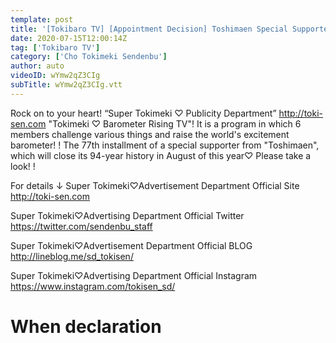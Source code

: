 ```yaml
---
template: post
title: '[Tokibaro TV] [Appointment Decision] Toshimaen Special Supporter ep77'
date: 2020-07-15T12:00:14Z
tag: ['Tokibaro TV']
category: ['Cho Tokimeki Sendenbu']
author: auto 
videoID: wYmw2qZ3CIg
subTitle: wYmw2qZ3CIg.vtt
---
```

Rock on to your heart! “Super Tokimeki ♡ Publicity Department” http://toki-sen.com
"Tokimeki ♡ Barometer Rising TV"!
It is a program in which 6 members challenge various things and raise the world's excitement barometer! !
The 77th installment of a special supporter from "Toshimaen", which will close its 94-year history in August of this year♡
Please take a look! !

For details ↓
Super Tokimeki♡Advertisement Department Official Site
http://toki-sen.com

Super Tokimeki♡Advertising Department Official Twitter
https://twitter.com/sendenbu_staff

Super Tokimeki♡Advertisement Department Official BLOG
http://lineblog.me/sd_tokisen/

Super Tokimeki♡Advertising Department Official Instagram
https://www.instagram.com/tokisen_sd/

# When declaration
